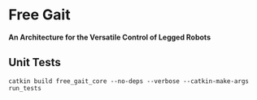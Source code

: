 # Free Gait

**An Architecture for the Versatile Control of Legged Robots**

## Unit Tests
	catkin build free_gait_core --no-deps --verbose --catkin-make-args run_tests
